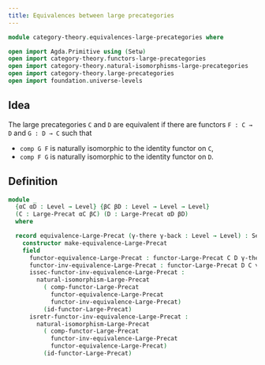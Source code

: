 ```yaml
---
title: Equivalences between large precategories
---
```


```agda
module category-theory.equivalences-large-precategories where

open import Agda.Primitive using (Setω)
open import category-theory.functors-large-precategories
open import category-theory.natural-isomorphisms-large-precategories
open import category-theory.large-precategories
open import foundation.universe-levels
```

## Idea

The large precategories `C` and `D` are equivalent if there are functors `F : C → D` and `G : D → C` such that
- `comp G F` is naturally isomorphic to the identity functor on `C`,
- `comp F G` is naturally isomorphic to the identity functor on `D`.

## Definition

```agda
module _
  {αC αD : Level → Level} {βC βD : Level → Level → Level}
  (C : Large-Precat αC βC) (D : Large-Precat αD βD)
  where

  record equivalence-Large-Precat (γ-there γ-back : Level → Level) : Setω where
    constructor make-equivalence-Large-Precat
    field
      functor-equivalence-Large-Precat : functor-Large-Precat C D γ-there
      functor-inv-equivalence-Large-Precat : functor-Large-Precat D C γ-back
      issec-functor-inv-equivalence-Large-Precat :
        natural-isomorphism-Large-Precat
          ( comp-functor-Large-Precat
            functor-equivalence-Large-Precat
            functor-inv-equivalence-Large-Precat)
          (id-functor-Large-Precat)
      isretr-functor-inv-equivalence-Large-Precat :
        natural-isomorphism-Large-Precat
          ( comp-functor-Large-Precat
            functor-inv-equivalence-Large-Precat
            functor-equivalence-Large-Precat)
          (id-functor-Large-Precat)
```
